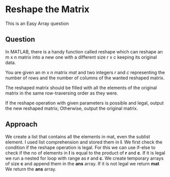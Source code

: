# Reshape the Matrix

This is an Easy Array question

## Question
In MATLAB, there is a handy function called reshape which can reshape an m x n matrix into a new one with a different size r x c keeping its original data.

You are given an m x n matrix *mat* and two integers *r* and *c* representing the number of rows and the number of columns of the wanted reshaped matrix.

The reshaped matrix should be filled with all the elements of the original matrix in the same row-traversing order as they were.

If the reshape operation with given parameters is possible and legal, output the new reshaped matrix; Otherwise, output the original matrix.

## Approach
We create a list that contains all the elements in mat, even the sublist element.
I used list comprehension and stored them in **l**. 
We first check the condition if the reshape operation is legal. For this we can use if-else to check if the no of elements in **l** is equal to the product of **r** and **c**.
If it is legal we run a nested for loop with range as **r** and **c**. We create temporary arrays of size **c** and append them in the **ans** array.
If it is not legal we return **mat**
We return the **ans** array.
